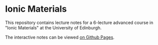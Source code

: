 # Ionic Materials

This repository contains lecture notes for a 6-lecture advanced course in "Ionic Materials" at the University of Edinburgh.

The interactive notes can be viewed [on Github Pages](https://jcumby.github.io/ionic_materials_chem).